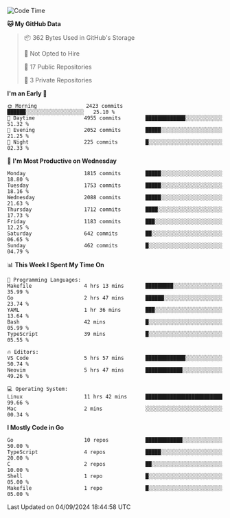 <!--START_SECTION:waka-->
![Code Time](http://img.shields.io/badge/Code%20Time-861%20hrs%2015%20mins-blue)

**🐱 My GitHub Data** 

> 📦 362 Bytes Used in GitHub's Storage 
 > 
> 🚫 Not Opted to Hire
 > 
> 📜 17 Public Repositories 
 > 
> 🔑 3 Private Repositories 
 > 
**I'm an Early 🐤** 

```text
🌞 Morning                2423 commits        ██████░░░░░░░░░░░░░░░░░░░   25.10 % 
🌆 Daytime                4955 commits        █████████████░░░░░░░░░░░░   51.32 % 
🌃 Evening                2052 commits        █████░░░░░░░░░░░░░░░░░░░░   21.25 % 
🌙 Night                  225 commits         █░░░░░░░░░░░░░░░░░░░░░░░░   02.33 % 
```
📅 **I'm Most Productive on Wednesday** 

```text
Monday                   1815 commits        █████░░░░░░░░░░░░░░░░░░░░   18.80 % 
Tuesday                  1753 commits        █████░░░░░░░░░░░░░░░░░░░░   18.16 % 
Wednesday                2088 commits        █████░░░░░░░░░░░░░░░░░░░░   21.63 % 
Thursday                 1712 commits        ████░░░░░░░░░░░░░░░░░░░░░   17.73 % 
Friday                   1183 commits        ███░░░░░░░░░░░░░░░░░░░░░░   12.25 % 
Saturday                 642 commits         ██░░░░░░░░░░░░░░░░░░░░░░░   06.65 % 
Sunday                   462 commits         █░░░░░░░░░░░░░░░░░░░░░░░░   04.79 % 
```


📊 **This Week I Spent My Time On** 

```text
💬 Programming Languages: 
Makefile                 4 hrs 13 mins       █████████░░░░░░░░░░░░░░░░   35.99 % 
Go                       2 hrs 47 mins       ██████░░░░░░░░░░░░░░░░░░░   23.74 % 
YAML                     1 hr 36 mins        ███░░░░░░░░░░░░░░░░░░░░░░   13.64 % 
Bash                     42 mins             █░░░░░░░░░░░░░░░░░░░░░░░░   05.99 % 
TypeScript               39 mins             █░░░░░░░░░░░░░░░░░░░░░░░░   05.55 % 

🔥 Editors: 
VS Code                  5 hrs 57 mins       █████████████░░░░░░░░░░░░   50.74 % 
Neovim                   5 hrs 47 mins       ████████████░░░░░░░░░░░░░   49.26 % 

💻 Operating System: 
Linux                    11 hrs 42 mins      █████████████████████████   99.66 % 
Mac                      2 mins              ░░░░░░░░░░░░░░░░░░░░░░░░░   00.34 % 
```

**I Mostly Code in Go** 

```text
Go                       10 repos            ████████████░░░░░░░░░░░░░   50.00 % 
TypeScript               4 repos             █████░░░░░░░░░░░░░░░░░░░░   20.00 % 
C                        2 repos             ██░░░░░░░░░░░░░░░░░░░░░░░   10.00 % 
Shell                    1 repo              █░░░░░░░░░░░░░░░░░░░░░░░░   05.00 % 
Makefile                 1 repo              █░░░░░░░░░░░░░░░░░░░░░░░░   05.00 % 
```




 Last Updated on 04/09/2024 18:44:58 UTC
<!--END_SECTION:waka-->
